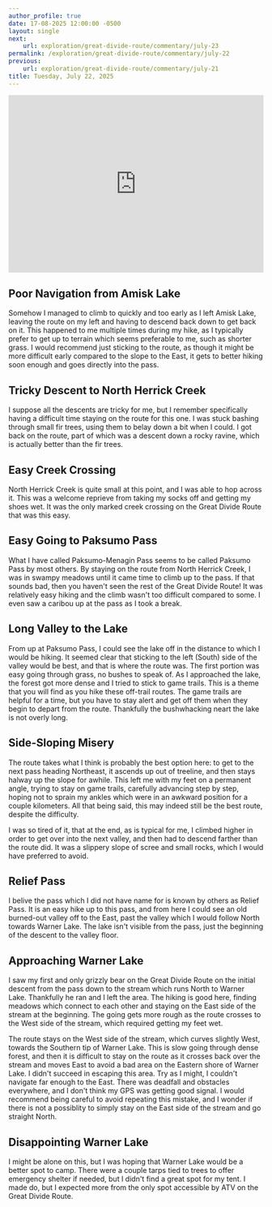 ```yaml
---
author_profile: true
date: 17-08-2025 12:00:00 -0500
layout: single
next:
    url: exploration/great-divide-route/commentary/july-23
permalink: /exploration/great-divide-route/commentary/july-22
previous:
    url: exploration/great-divide-route/commentary/july-21
title: Tuesday, July 22, 2025
---
```

<iframe width="100%" height="350px" frameborder="0" allowfullscreen src="https://caltopo.com/m/GF71881"></iframe>

## Poor Navigation from Amisk Lake

Somehow I managed to climb to quickly and too early as I left Amisk Lake, leaving the route on my left and having to descend back down to get back on it. This happened to me multiple times during my hike, as I typically prefer to get up to terrain which seems preferable to me, such as shorter grass. I would recommend just sticking to the route, as though it might be more difficult early compared to the slope to the East, it gets to better hiking soon enough and goes directly into the pass.

## Tricky Descent to North Herrick Creek

I suppose all the descents are tricky for me, but I remember specifically having a difficult time staying on the route for this one. I was stuck bashing through small fir trees, using them to belay down a bit when I could. I got back on the route, part of which was a descent down a rocky ravine, which is actually better than the fir trees.

## Easy Creek Crossing

North Herrick Creek is quite small at this point, and I was able to hop across it. This was a welcome reprieve from taking my socks off and getting my shoes wet. It was the only marked creek crossing on the Great Divide Route that was this easy.

## Easy Going to Paksumo Pass

What I have called Paksumo-Menagin Pass seems to be called Paksumo Pass by most others. By staying on the route from North Herrick Creek, I was in swampy meadows until it came time to climb up to the pass. If that sounds bad, then you haven't seen the rest of the Great Divide Route! It was relatively easy hiking and the climb wasn't too difficult compared to some. I even saw a caribou up at the pass as I took a break.

## Long Valley to the Lake

From up at Paksumo Pass, I could see the lake off in the distance to which I would be hiking. It seemed clear that sticking to the left (South) side of the valley would be best, and that is where the route was. The first portion was easy going through grass, no bushes to speak of. As I approached the lake, the forest got more dense and I tried to stick to game trails. This is a theme that you will find as you hike these off-trail routes. The game trails are helpful for a time, but you have to stay alert and get off them when they begin to depart from the route. Thankfully the bushwhacking neart the lake is not overly long.

## Side-Sloping Misery

The route takes what I think is probably the best option here: to get to the next pass heading Northeast, it ascends up out of treeline, and then stays halway up the slope for awhile. This left me with my feet on a permanent angle, trying to stay on game trails, carefully advancing step by step, hoping not to sprain my ankles which were in an awkward position for a couple kilometers. All that being said, this may indeed still be the best route, despite the difficulty.

I was so tired of it, that at the end, as is typical for me, I climbed higher in order to get over into the next valley, and then had to descend farther than the route did. It was a slippery slope of scree and small rocks, which I would have preferred to avoid.

## Relief Pass

I belive the pass which I did not have name for is known by others as Relief Pass. It is an easy hike up to this pass, and from here I could see an old burned-out valley off to the East, past the valley which I would follow North towards Warner Lake. The lake isn't visible from the pass, just the beginning of the descent to the valley floor.

## Approaching Warner Lake

I saw my first and only grizzly bear on the Great Divide Route on the initial descent from the pass down to the stream which runs North to Warner Lake. Thankfully he ran and I left the area. The hiking is good here, finding meadows which connect to each other and staying on the East side of the stream at the beginning. The going gets more rough as the route crosses to the West side of the stream, which required getting my feet wet.

The route stays on the West side of the stream, which curves slightly West, towards the Southern tip of Warner Lake. This is slow going through dense forest, and then it is difficult to stay on the route as it crosses back over the stream and moves East to avoid a bad area on the Eastern shore of Warner Lake. I didn't succeed in escaping this area. Try as I might, I couldn't navigate far enough to the East. There was deadfall and obstacles everywhere, and I don't think my GPS was getting good signal. I would recommend being careful to avoid repeating this mistake, and I wonder if there is not a possiblity to simply stay on the East side of the stream and go straight North.

## Disappointing Warner Lake

I might be alone on this, but I was hoping that Warner Lake would be a better spot to camp. There were a couple tarps tied to trees to offer emergency shelter if needed, but I didn't find a great spot for my tent. I made do, but I expected more from the only spot accessible by ATV on the Great Divide Route.
